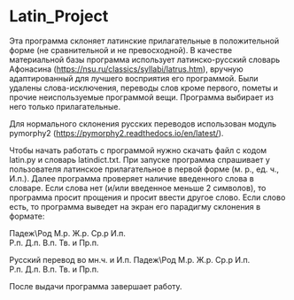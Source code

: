 # Latin_Project
Эта программа склоняет латинские прилагательные в положительной форме (не сравнительной и не превосходной).
В качестве материальной базы программа использует латинско-русский словарь Афонасина (https://nsu.ru/classics/syllabi/latrus.htm), вручную адаптированный для лучшего восприятия его программой. Были удалены слова-исключения, переводы слов кроме первого, пометы и прочие неиспользуемые программой вещи.
Программа выбирает из него только прилагательные.

Для нормального склонения русских переводов использован модуль pymorphy2 (https://pymorphy2.readthedocs.io/en/latest/).

Чтобы начать работать с программой нужно скачать файл с кодом latin.py и словарь latindict.txt.
При запуске программа спрашивает у пользователя латинское прилагательное в первой форме (м. р., ед. ч., И.п.).
Далее программа проверяет наличие введенного слова в словаре. Если слова нет (и/или введенное меньше 2 символов), то программа просит прощения и просит ввести другое слово. 
Если слово есть, то программа выведет на экран его парадигму склонения в формате: 

Падеж\Род      М.р.   Ж.р.   Ср.р
И.п.            
Р.п.
Д.п.
В.п.
Тв. и Пр.п.


Русский перевод во мн.ч. и И.п.
Падеж\Род      М.р.   Ж.р.   Ср.р
И.п.            
Р.п.
Д.п.
В.п.
Тв. и Пр.п.

После выдачи программа завершает работу.

















